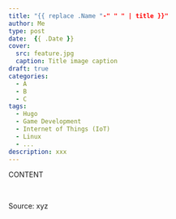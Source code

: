 ```yaml
---
title: "{{ replace .Name "-" " " | title }}"
author: Me
type: post
date:  {{ .Date }}
cover: 
  src: feature.jpg
  caption: Title image caption
draft: true
categories:
  - A
  - B
  - C
tags:
  - Hugo
  - Game Development
  - Internet of Things (IoT)
  - Linux
  - ...
description: xxx
---
```


CONTENT

&nbsp;

Source: xyz